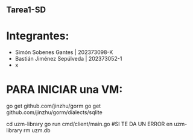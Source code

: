 ## Tarea1-SD
# Integrantes:
- Simón Sobenes Gantes | 202373098-K
- Bastián Jiménez Sepúlveda | 202373052-1
- x

# PARA INICIAR una VM:
go get github.com/jinzhu/gorm
go get github.com/jinzhu/gorm/dialects/sqlite

cd uzm-library
go run cmd/client/main.go
#SI TE DA UN ERROR
en uzm-library
rm uzm.db
